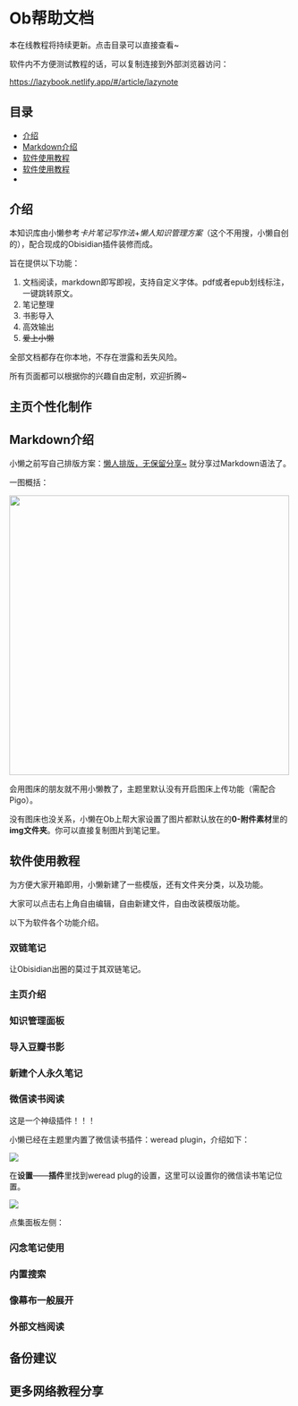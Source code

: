 # Ob帮助文档

本在线教程将持续更新。点击目录可以直接查看~

软件内不方便测试教程的话，可以复制连接到外部浏览器访问：

https://lazybook.netlify.app/#/article/lazynote

## 目录

- [介绍](#介绍)
- [Markdown介绍](#Markdown介绍)
- [软件使用教程](#软件使用教程)
- [软件使用教程](#软件使用教程)
- 

## 介绍

本知识库由小懒参考*卡片笔记写作法*+*懒人知识管理方案*（这个不用搜，小懒自创的），配合现成的Obisidian插件装修而成。

旨在提供以下功能：

1. 文档阅读，markdown即写即视，支持自定义字体。pdf或者epub划线标注，一键跳转原文。
2. 笔记整理
3. 书影导入
4. 高效输出
5. ~~爱上小懒~~

全部文档都存在你本地，不存在泄露和丢失风险。

所有页面都可以根据你的兴趣自由定制，欢迎折腾~



## 主页个性化制作

## Markdown介绍

小懒之前写自己排版方案：[懒人排版，无保留分享~](https://mp.weixin.qq.com/s?__biz=MzI1NjAxOTI0Ng==&mid=2647866026&idx=1&sn=de962608fdc01954fbe04555d14dd50e&chksm=f20a84ebc57d0dfdcc8b83b8cfff1d9ff9e3657da61e69f6b452ff8c02776fcffd5333236958&token=1463877189&lang=zh_CN#rd) 就分享过Markdown语法了。

一图概括：

<img src="https://tvax2.sinaimg.cn/large/0065ZrXsgy1h913apbrf1j328l1j6u0x.jpg" width="500"/>



会用图床的朋友就不用小懒教了，主题里默认没有开启图床上传功能（需配合Pigo）。

没有图床也没关系，小懒在Ob上帮大家设置了图片都默认放在的**0-附件素材**里的**img文件夹**。你可以直接复制图片到笔记里。

## 软件使用教程

为方便大家开箱即用，小懒新建了一些模版，还有文件夹分类，以及功能。

大家可以点击右上角自由编辑，自由新建文件，自由改装模版功能。



以下为软件各个功能介绍。

### 双链笔记

让Obisidian出圈的莫过于其双链笔记。





### 主页介绍



### 知识管理面板



### 导入豆瓣书影



### 新建个人永久笔记



### 微信读书阅读

这是一个神级插件！！！

小懒已经在主题里内置了微信读书插件：weread plugin，介绍如下：

![](https://tva2.sinaimg.cn/large/0065ZrXsgy1h915msg863j30le0iwtkz.jpg)

在**设置**——**插件**里找到weread plug的设置，这里可以设置你的微信读书笔记位置。

![](https://tva3.sinaimg.cn/large/0065ZrXsgy1h915v42jk7j30uf0l713t.jpg)

点集面板左侧：

### 闪念笔记使用



### 内置搜索



### 像幕布一般展开



### 外部文档阅读





## 备份建议





## 更多网络教程分享